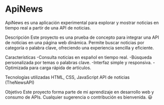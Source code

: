 # ApiNews
ApiNews es una aplicación experimental para explorar y mostrar noticias en tiempo real a partir de una API de noticias.

Descripción
Este proyecto es una prueba de concepto para integrar una API de noticias en una página web dinámica. Permite buscar noticias por categoría o palabra clave, ofreciendo una experiencia sencilla y eficiente.

Características
  -Consulta noticias en español en tiempo real.
  -Búsqueda personalizada por temas o palabras clave.
  -Interfaz simple y responsiva.
  -Optimizada para carga rápida de artículos.

Tecnologías utilizadas
HTML, CSS, JavaScript
API de noticias (TheNewsAPI)

Objetivo
Este proyecto forma parte de mi aprendizaje en desarrollo web y consumo de APIs. Cualquier sugerencia o contribución es bienvenida. 😃
